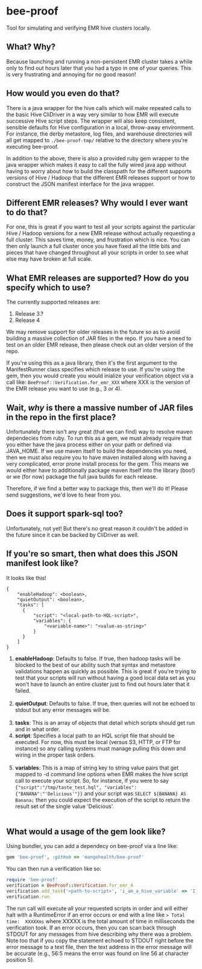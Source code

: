 # bee-proof
Tool for simulating and verifying EMR hive clusters locally.

## What? Why?
Because launching and running a non-persistent EMR cluster takes a while only to find out hours later that you had a typo in one of your queries.  This is very frustrating and annoying for no good reason!

## How would you even do that?
There is a java wrapper for the hive calls which will make repeated calls to the basic Hive CliDriver in a way very similar to how EMR will execute successive Hive script steps.  The wrapper will also keep consistent, sensible defaults for Hive configuration in a local, throw-away environment.  For instance, the derby metastore, log files, and warehouse directories will all get mapped to `./bee-proof-tmp/` relative to the directory where you're executing bee-proof.

In addition to the above, there is also a provided ruby gem wrapper to the java wrapper which makes it easy to call the fully wired java app without having to worry about how to build the classpath for the different supports versions of Hive / Hadoop that the different EMR releases support or how to construct the JSON manifest interface for the java wrapper.

## Different EMR releases?  Why would I ever want to do that?
For one, this is great if you want to test all your scripts against the particular Hive / Hadoop versions for a new EMR release without actually requesting a full cluster.  This saves time, money, and frustration which is nice.  You can then only launch a full cluster once you have fixed all the little bits and pieces that have changed throughout all your scripts in order to see what else may have broken at full scale.

## What EMR releases are supported? How do you specify which to use?
The currently supported releases are:

1. Release 3.?
2. Release 4

We may remove support for older releases in the future so as to avoid building a massive collection of JAR files in the repo.  If you have a need to test on an older EMR release, then please check out an older version of the repo.

If you're using this as a java library, then it's the first argument to the ManifestRunner class specifies which release to use.  If you're using the gem, then you would create you would inialize your verification object via a call like:  `BeeProof::Verification.for_emr_XXX` where XXX is the version of the EMR release you want to use (e.g., 3 or 4).

## Wait, *why* is there a massive number of JAR files in the repo in the first place?
Unfortunately there isn't any great (that we can find) way to resolve maven dependecies from ruby.  To run this as a gem, we must already require that you either have the java process either on your path or defined via JAVA_HOME.  If we use maven itself to build the dependencies you need, then we must also require you to have maven installed along with having a very complicated, error prone install process for the gem.  This means we would either have to additionally package maven itself into the library (boo!) or we (for now) package the full java builds for each release.

Therefore, if we find a better way to package this, then we'll do it!  Please send suggestions, we'd love to hear from you.

## Does it support spark-sql too?
Unfortunately, not yet!  But there's no great reason it couldn't be added in the future since it can be backed by CliDriver as well.

## If you're so smart, then what does this JSON manifest look like?
It looks like this!

```
{
    "enableHadoop": <boolean>,
    "quietOutput": <boolean>,
    "tasks": [
      {
          "script": "<local-path-to-HQL-script>",
          "variables": {
              "<variable-name>": "<value-as-string>"
          }
      }
    ]
}
```

1. **enableHadoop**: Defaults to false.  If true, then hadoop tasks will be blocked to the best of our ability such that syntax and metastore validations happen as quickly as possible.  This is great if you're trying to test that your scripts will run without having a good local data set as you won't have to launch an entire cluster just to find out hours later that it failed.<br/><br/>
2. **quietOutput**: Defaults to false.  If true, then queries will not be echoed to stdout but any error messages will be.<br/><br/>
3. **tasks**:  This is an array of objects that detail which scripts should get run and in what order.
  4. **script**:  Specifies a local path to an HQL script file that should be executed.  For now, this must be local (versus S3, HTTP, or FTP for instance) so any calling systems must manage pulling this down and wiring in the proper task orders.<br/><br/>
  5. **variables**:  This is a map of string key to string value pairs that get mapped to -d command line options when EMR makes the hive script call to execute your script.  So, for instance, if you were to say `{"script":"/tmp/taste_test.hql", "variables": {"BANANA":"'Delicious'"}}` and your script was `SELECT ${BANANA} AS Banana;` then you could expect the execution of the script to return the result set of the single value 'Delicious'.<br/><br/>

## What would a usage of the gem look like?
Using bundler, you can add a dependecy on bee-proof via a line like:

```ruby
gem 'bee-proof', :github => 'mangohealth/bee-proof'
```

You can then run a verification like so:

```ruby
require 'bee-proof'
verification = BeeProof::Verification.for_emr_4
verification.add_task('<path-to-script>', 'i_am_a_hive_variable' => 'I have a value!')
verification.run
```

The run call will execute all your requested scripts in order and will either halt with a RuntimeError if an error occurs or end with a line like `> Total time:  XXXXXms` where XXXXX is the total amount of time in milliseconds the verification took.  If an error occurs, then you can scan back through STDOUT for any messages from hive describing why there was a problem.  Note too that if you copy the statement echoed to STDOUT right before the error message to a text file, then the text address in the error message will be accurate (e.g., 56:5 means the error was found on line 56 at character position 5).
